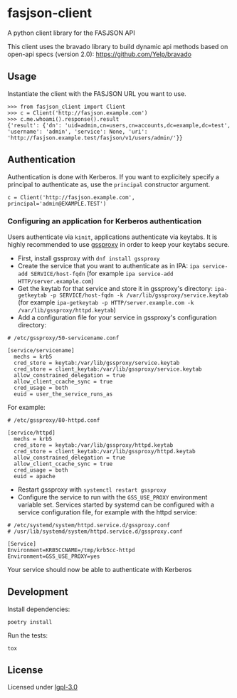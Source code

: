 # fasjson-client

A python client library for the FASJSON API

This client uses the bravado library to build dynamic api methods based on open-api specs (version 2.0): https://github.com/Yelp/bravado

## Usage

Instantiate the client with the FASJSON URL you want to use.

```
>>> from fasjson_client import Client
>>> c = Client('http://fasjson.example.com')
>>> c.me.whoami().response().result
{'result': {'dn': 'uid=admin,cn=users,cn=accounts,dc=example,dc=test', 'username': 'admin', 'service': None, 'uri': 'http://fasjson.example.test/fasjson/v1/users/admin/'}}
```

## Authentication

Authentication is done with Kerberos. If you want to explicitely specify a principal to authenticate as, use the `principal` constructor argument.

```
c = Client('http://fasjson.example.com', principal='admin@EXAMPLE.TEST')
```

### Configuring an application for Kerberos authentication

Users authenticate via `kinit`, applications authenticate via keytabs. It is highly recommended to use [gssproxy](https://github.com/gssapi/gssproxy/]) in order to keep your keytabs secure.

- First, install gssproxy with `dnf install gssproxy`
- Create the service that you want to authenticate as in IPA: `ipa service-add SERVICE/host-fqdn` (for example `ipa service-add HTTP/server.example.com`)
- Get the keytab for that service and store it in gssproxy's directory: `ipa-getkeytab -p SERVICE/host-fqdn -k /var/lib/gssproxy/service.keytab` (for example `ipa-getkeytab -p HTTP/server.example.com -k /var/lib/gssproxy/httpd.keytab`)
- Add a configuration file for your service in gssproxy's configuration directory:

```
# /etc/gssproxy/50-servicename.conf

[service/servicename]
  mechs = krb5
  cred_store = keytab:/var/lib/gssproxy/service.keytab
  cred_store = client_keytab:/var/lib/gssproxy/service.keytab
  allow_constrained_delegation = true
  allow_client_ccache_sync = true
  cred_usage = both
  euid = user_the_service_runs_as
```

For example:

```
# /etc/gssproxy/80-httpd.conf

[service/httpd]
  mechs = krb5
  cred_store = keytab:/var/lib/gssproxy/httpd.keytab
  cred_store = client_keytab:/var/lib/gssproxy/httpd.keytab
  allow_constrained_delegation = true
  allow_client_ccache_sync = true
  cred_usage = both
  euid = apache
```

- Restart gssproxy with `systemctl restart gssproxy`
- Configure the service to run with the `GSS_USE_PROXY` environment variable set. Services started by systemd can be configured with a service configuration file, for example with the httpd service:

```
# /etc/systemd/system/httpd.service.d/gssproxy.conf
# /usr/lib/systemd/system/httpd.service.d/gssproxy.conf

[Service]
Environment=KRB5CCNAME=/tmp/krb5cc-httpd
Environment=GSS_USE_PROXY=yes
```

Your service should now be able to authenticate with Kerberos

## Development

Install dependencies:

```
poetry install
```

Run the tests:

```
tox
```

## License

Licensed under [lgpl-3.0](./LICENSE)
